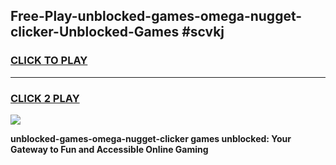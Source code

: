 
## Free-Play-unblocked-games-omega-nugget-clicker-Unblocked-Games #scvkj
<h3>
<a href="https://news.freeplayer.one?title=unblocked-games-omega-nugget-clicker&ref=8M">CLICK TO PLAY</a></h3>
<hr>

<h3>
<a href="https://news.freeplayer.one?title=unblocked-games-omega-nugget-clicker&ref=8M">CLICK 2 PLAY</a>
  
</h3>

<a href="https://news.freeplayer.one?title=unblocked-games-omega-nugget-clicker&ref=8M"><img src="https://clearcache.store/games.png"></a>


**unblocked-games-omega-nugget-clicker games unblocked: Your Gateway to Fun and Accessible Online Gaming**
